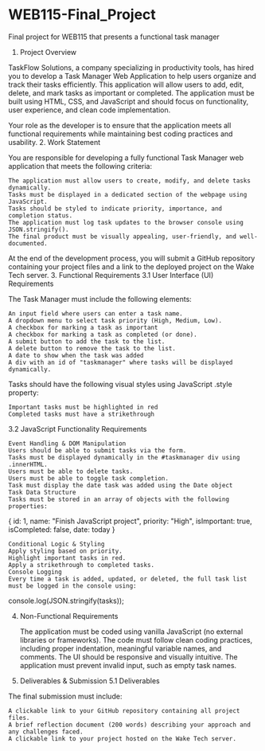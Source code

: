# WEB115-Final_Project
Final project for WEB115 that presents a functional task manager

1. Project Overview

TaskFlow Solutions, a company specializing in productivity tools, has hired you to develop a Task Manager Web Application to help users organize and track their tasks efficiently. This application will allow users to add, edit, delete, and mark tasks as important or completed. The application must be built using HTML, CSS, and JavaScript and should focus on functionality, user experience, and clean code implementation.

Your role as the developer is to ensure that the application meets all functional requirements while maintaining best coding practices and usability.
2. Work Statement

You are responsible for developing a fully functional Task Manager web application that meets the following criteria:

    The application must allow users to create, modify, and delete tasks dynamically.
    Tasks must be displayed in a dedicated section of the webpage using JavaScript.
    Tasks should be styled to indicate priority, importance, and completion status.
    The application must log task updates to the browser console using JSON.stringify().
    The final product must be visually appealing, user-friendly, and well-documented.

At the end of the development process, you will submit a GitHub repository containing your project files and a link to the deployed project on the Wake Tech server.
3. Functional Requirements
3.1 User Interface (UI) Requirements

The Task Manager must include the following elements:

    An input field where users can enter a task name.
    A dropdown menu to select task priority (High, Medium, Low).
    A checkbox for marking a task as important
    A checkbox for marking a task as completed (or done).
    A submit button to add the task to the list.
    A delete button to remove the task to the list.
    A date to show when the task was added
    A div with an id of "taskmanager" where tasks will be displayed dynamically.

Tasks should have the following visual styles using JavaScript .style property:

    Important tasks must be highlighted in red
    Completed tasks must have a strikethrough

3.2 JavaScript Functionality Requirements

    Event Handling & DOM Manipulation
    Users should be able to submit tasks via the form.
    Tasks must be displayed dynamically in the #taskmanager div using .innerHTML.
    Users must be able to delete tasks.
    Users must be able to toggle task completion.
    Task must display the date task was added using the Date object
    Task Data Structure
    Tasks must be stored in an array of objects with the following properties:

{
  id: 1,
  name: "Finish JavaScript project",
  priority: "High",
  isImportant: true,
  isCompleted: false,
  date: today﻿
  }
   

    Conditional Logic & Styling
    Apply styling based on priority.
    Highlight important tasks in red.
    Apply a strikethrough to completed tasks.
    Console Logging
    Every time a task is added, updated, or deleted, the full task list must be logged in the console using:

console.log(JSON.stringify(tasks));

4. Non-Functional Requirements

    The application must be coded using vanilla JavaScript (no external libraries or frameworks).
    The code must follow clean coding practices, including proper indentation, meaningful variable names, and comments.
    The UI should be responsive and visually intuitive.
    The application must prevent invalid input, such as empty task names.

5. Deliverables & Submission
5.1 Deliverables

The final submission must include:

    A clickable link to your GitHub repository containing all project files.
    A brief reflection document (200 words) describing your approach and any challenges faced.
    A clickable link to your project hosted on the Wake Tech server.
